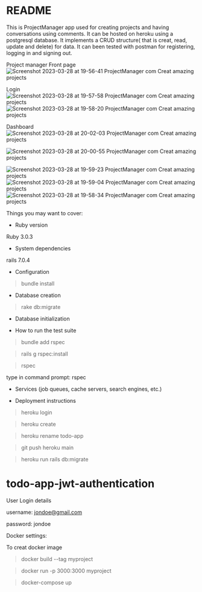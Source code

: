 # README
This is ProjectManager app used for creating projects and having conversations using comments. It can be hosted on heroku using a postgresql database. It implements a CRUD structure( that is creat, read, update and delete) for data. It can been tested with postman for registering, logging in and signing out.



Project manager 
Front page
![Screenshot 2023-03-28 at 19-56-41 ProjectManager com Creat amazing projects](https://user-images.githubusercontent.com/129011467/228337046-12555e41-0632-4064-b0ba-dd417607f3d7.png)


Login
![Screenshot 2023-03-28 at 19-57-58 ProjectManager com Creat amazing projects](https://user-images.githubusercontent.com/129011467/228337025-fd92a6d6-787d-44ab-a96a-ddd4f9a0b8e9.png)
![Screenshot 2023-03-28 at 19-58-20 ProjectManager com Creat amazing projects](https://user-images.githubusercontent.com/129011467/228337018-2c8abdb1-9a0e-4a67-85d0-a1e57d8f10a7.png)


Dashboard
![Screenshot 2023-03-28 at 20-02-03 ProjectManager com Creat amazing projects](https://user-images.githubusercontent.com/129011467/228336948-2e73964f-6806-40df-956b-c513a6fbb6e7.png)

![Screenshot 2023-03-28 at 20-00-55 ProjectManager com Creat amazing projects](https://user-images.githubusercontent.com/129011467/228336966-a3422ea7-47c5-4824-b922-e570a647f25e.png)


![Screenshot 2023-03-28 at 19-59-23 ProjectManager com Creat amazing projects](https://user-images.githubusercontent.com/129011467/228336992-090a4b98-642c-4438-a60f-2aa1c45de1f7.png)
![Screenshot 2023-03-28 at 19-59-04 ProjectManager com Creat amazing projects](https://user-images.githubusercontent.com/129011467/228337007-edf1b4dd-0ef3-4be5-a16c-f3aeeca1087e.png)
![Screenshot 2023-03-28 at 19-58-34 ProjectManager com Creat amazing projects](https://user-images.githubusercontent.com/129011467/228337010-49931973-241f-4aac-bcf5-9373ab618405.png)

Things you may want to cover:

* Ruby version

Ruby 3.0.3


* System dependencies

rails 7.0.4


* Configuration

>bundle install


* Database creation
>rake db:migrate

* Database initialization


* How to run the test suite
>bundle add rspec

>rails g rspec:install

>rspec


type in command prompt: rspec 
* Services (job queues, cache servers, search engines, etc.)


* Deployment instructions
>heroku login

>heroku create

>heroku rename todo-app

>git push heroku main

>heroku run rails db:migrate


# todo-app-jwt-authentication

User Login details

username: jondoe@gmail.com

password: jondoe




Docker settings:

To creat docker image
>docker build --tag myproject

>docker run -p 3000:3000 myproject

>docker-compose up
